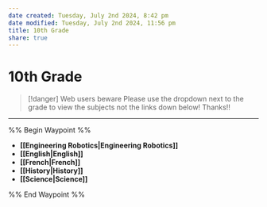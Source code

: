 ```yaml
---
date created: Tuesday, July 2nd 2024, 8:42 pm
date modified: Tuesday, July 2nd 2024, 11:56 pm
title: 10th Grade
share: true
---
```


# 10th Grade

> [!danger] Web users beware
> Please use the dropdown next to the grade to view the subjects not the links down below! Thanks!!

---


%% Begin Waypoint %%

- **[[Engineering Robotics|Engineering Robotics]]**
- **[[English|English]]**
- **[[French|French]]**
- **[[History|History]]**
- **[[Science|Science]]**

%% End Waypoint %%
